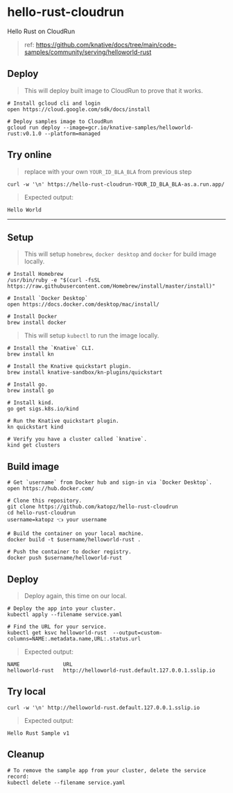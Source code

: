 # hello-rust-cloudrun

Hello Rust on CloudRun

> ref: https://github.com/knative/docs/tree/main/code-samples/community/serving/helloworld-rust

## Deploy

> This will deploy built image to CloudRun to prove that it works.

```
# Install gcloud cli and login
open https://cloud.google.com/sdk/docs/install

# Deploy samples image to CloudRun
gcloud run deploy --image=gcr.io/knative-samples/helloworld-rust:v0.1.0 --platform=managed
```

## Try online

> replace with your own `YOUR_ID_BLA_BLA` from previous step

```
curl -w '\n' https://hello-rust-cloudrun-YOUR_ID_BLA_BLA-as.a.run.app/
```

> Expected output:

```
Hello World
```

---

## Setup

> This will setup `homebrew`, `docker desktop` and `docker` for build image locally.

```
# Install Homebrew
/usr/bin/ruby -e "$(curl -fsSL https://raw.githubusercontent.com/Homebrew/install/master/install)"

# Install `Docker Desktop`
open https://docs.docker.com/desktop/mac/install/

# Install Docker
brew install docker
```

> This will setup `kubectl` to run the image locally.

```
# Install the `Knative` CLI.
brew install kn

# Install the Knative quickstart plugin.
brew install knative-sandbox/kn-plugins/quickstart

# Install go.
brew install go

# Install kind.
go get sigs.k8s.io/kind

# Run the Knative quickstart plugin.
kn quickstart kind

# Verify you have a cluster called `knative`.
kind get clusters
```

## Build image

```
# Get `username` from Docker hub and sign-in via `Docker Desktop`.
open https://hub.docker.com/

# Clone this repository.
git clone https://github.com/katopz/hello-rust-cloudrun
cd hello-rust-cloudrun
username=katopz 👈 your username

# Build the container on your local machine.
docker build -t $username/helloworld-rust .

# Push the container to docker registry.
docker push $username/helloworld-rust
```

## Deploy

> Deploy again, this time on our local.

```
# Deploy the app into your cluster.
kubectl apply --filename service.yaml

# Find the URL for your service.
kubectl get ksvc helloworld-rust  --output=custom-columns=NAME:.metadata.name,URL:.status.url
```

> Expected output:

```
NAME              URL
helloworld-rust   http://helloworld-rust.default.127.0.0.1.sslip.io
```

## Try local

```
curl -w '\n' http://helloworld-rust.default.127.0.0.1.sslip.io
```

> Expected output:

```
Hello Rust Sample v1
```

## Cleanup

```
# To remove the sample app from your cluster, delete the service record:
kubectl delete --filename service.yaml
```
